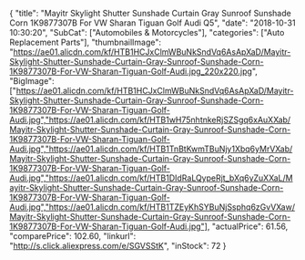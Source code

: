 {
	"title": "Mayitr Skylight Shutter Sunshade Curtain Gray Sunroof Sunshade Corn 1K9877307B For VW Sharan Tiguan Golf Audi Q5",
	"date": "2018-10-31 10:30:20",
	"SubCat": ["Automobiles & Motorcycles"],
	"categories": ["Auto Replacement Parts"],
	"thumbnailImage": "https://ae01.alicdn.com/kf/HTB1HCJxClmWBuNkSndVq6AsApXaD/Mayitr-Skylight-Shutter-Sunshade-Curtain-Gray-Sunroof-Sunshade-Corn-1K9877307B-For-VW-Sharan-Tiguan-Golf-Audi.jpg_220x220.jpg",
	"BigImage": ["https://ae01.alicdn.com/kf/HTB1HCJxClmWBuNkSndVq6AsApXaD/Mayitr-Skylight-Shutter-Sunshade-Curtain-Gray-Sunroof-Sunshade-Corn-1K9877307B-For-VW-Sharan-Tiguan-Golf-Audi.jpg","https://ae01.alicdn.com/kf/HTB1wH75nhtnkeRjSZSgq6xAuXXab/Mayitr-Skylight-Shutter-Sunshade-Curtain-Gray-Sunroof-Sunshade-Corn-1K9877307B-For-VW-Sharan-Tiguan-Golf-Audi.jpg","https://ae01.alicdn.com/kf/HTB1TnBtKwmTBuNjy1Xbq6yMrVXab/Mayitr-Skylight-Shutter-Sunshade-Curtain-Gray-Sunroof-Sunshade-Corn-1K9877307B-For-VW-Sharan-Tiguan-Golf-Audi.jpg","https://ae01.alicdn.com/kf/HTB1DIdRaLQypeRjt_bXq6yZuXXaL/Mayitr-Skylight-Shutter-Sunshade-Curtain-Gray-Sunroof-Sunshade-Corn-1K9877307B-For-VW-Sharan-Tiguan-Golf-Audi.jpg","https://ae01.alicdn.com/kf/HTB1TZEyKhSYBuNjSsphq6zGvVXaw/Mayitr-Skylight-Shutter-Sunshade-Curtain-Gray-Sunroof-Sunshade-Corn-1K9877307B-For-VW-Sharan-Tiguan-Golf-Audi.jpg"],
	"actualPrice": 61.56,
	"comparePrice": 102.60,
	"linkurl": "http://s.click.aliexpress.com/e/SGVSStK",
	"inStock": 72
}
